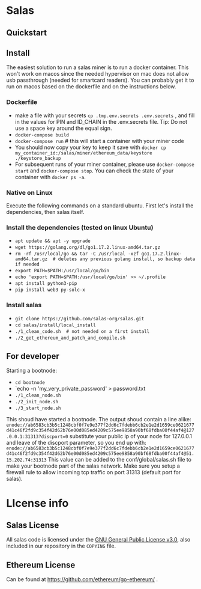 # Salas

## Quickstart


## Install

The easiest solution to run a salas miner is to run a docker container. This won't work on macos
since the needed hypervisor on mac does not allow usb passthrough (needed for smartcard readers).
You can probably get it to run on macos based on the dockerfile and on the instructions below.

### Dockerfile

+ make a file with your secrets `cp .tmp.env.secrets .env.secrets` , and fill in the values for PIN and ID_CHAIN in the .env.secrets file. Tip: Do not use a space key around the equal sign.
+ `docker-compose build`
+ `docker-compose run` # this will start a container with your miner code
+ You should now copy your key to keep it save with `docker cp my_container_id:/salas/miner/ethereum_data/keystore ./keystore_backup`
+ For subsequent runs of your miner container, please use `docker-compose start` and `docker-compose stop`. You can check the state of your container with `docker ps -a`.

### Native on Linux

Execute the following commands on a standard ubuntu. First let's install the dependencies, then salas itself.

### Install the dependencies (tested on linux Ubuntu)

+ `apt update && apt -y upgrade`
+ `wget https://golang.org/dl/go1.17.2.linux-amd64.tar.gz`
+ `rm -rf /usr/local/go && tar -C /usr/local -xzf go1.17.2.linux-amd64.tar.gz  # deletes any previous golang install, so backup data if needed`
+ `export PATH=$PATH:/usr/local/go/bin`
+ `echo 'export PATH=$PATH:/usr/local/go/bin' >> ~/.profile`
+ `apt install python3-pip`
+ `pip install web3 py-solc-x`

### Install salas

+ `git clone https://github.com/salas-org/salas.git`
+ `cd salas/install/local_install`
+ `./1_clean_code.sh  # not needed on a first install` 
+ `./2_get_ethereum_and_patch_and_compile.sh`


## For developer
Starting a bootnode:

+ `cd bootnode`
+ `echo -n 'my_very_private_password' > password.txt
+ `./1_clean_node.sh`
+ `./2_init_node.sh`
+ `./3_start_node.sh`

This shoud have started a bootnode. The output shoud contain a line alike:
`enode://ab6583cb3b5c1248cbf0f7e9e377f2dd6c7fdebb6cb2e1e2d1659ce0621677d41c46f2fd9c354f42d62b76e00d085ed4209c575ee9858a90bf68fdba00f44af4@127.0.0.1:31313?discport=0`
substitute your public ip of your node for 127.0.0.1 and leave of the discport parameter, so you end up with:
`enode://ab6583cb3b5c1248cbf0f7e9e377f2dd6c7fdebb6cb2e1e2d1659ce0621677d41c46f2fd9c354f42d62b76e00d085ed4209c575ee9858a90bf68fdba00f44af4@51.15.202.74:31313`
This value can be added to the conf/global/salas.sh file to make your bootnode part of the salas network.
Make sure you setup a firewall rule to allow incoming tcp traffic on port 31313 (default port for salas). 

# LIcense info
## Salas License

All salas code is licensed under the [GNU General Public License v3.0](https://www.gnu.org/licenses/gpl-3.0.en.html), also included in our repository in the `COPYING` file.

## Ethereum License

Can be found at https://github.com/ethereum/go-ethereum/ . 
